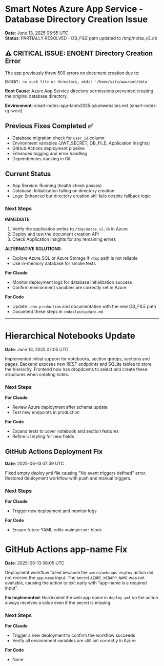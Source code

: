 # Smart Notes Azure App Service - Database Directory Creation Issue
**Date**: June 13, 2025 05:55 UTC  
**Status**: PARTIALLY RESOLVED - DB_FILE path updated to /tmp/notes_v2.db

## ⚠️ CRITICAL ISSUE: ENOENT Directory Creation Error

The app previously threw 500 errors on document creation due to:
```
ENOENT: no such file or directory, mkdir '/home/site/wwwroot/data'
```

**Root Cause**: Azure App Service directory permissions prevented creating the original database directory.

**Environment**: smart-notes-app-lamb2025.azurewebsites.net (smart-notes-rg-west)

## Previous Fixes Completed ✅
- Database migration check for `user_id` column
- Environment variables (JWT_SECRET, DB_FILE, Application Insights)
- GitHub Actions deployment pipeline
- Enhanced logging and error handling
- Dependencies tracking in Git

## Current Status
- App Service: Running (health check passes)
- Database: Initialization failing on directory creation
- Logs: Enhanced but directory creation still fails despite fallback logic

### Next Steps
**IMMEDIATE**:
1. Verify the application writes to `/tmp/notes_v2.db` in Azure
2. Deploy and test the document creation API
3. Check Application Insights for any remaining errors

**ALTERNATIVE SOLUTIONS**:
- Explore Azure SQL or Azure Storage if `/tmp` path is not reliable
- Use in-memory database for smoke tests

**For Claude**
- Monitor deployment logs for database initialization success
- Confirm environment variables are correctly set in Azure

**For Code**
- Update `.env.production` and documentation with the new DB_FILE path
- Document these steps in `codexlastupdate.md`

---

# Hierarchical Notebooks Update
**Date**: June 13, 2025 07:05 UTC

Implemented initial support for notebooks, section groups, sections and pages.
Backend exposes new REST endpoints and SQLite tables to store the hierarchy.
Frontend now has dropdowns to select and create these structures when
creating notes.

### Next Steps
**For Claude**
- Review Azure deployment after schema update
- Test new endpoints in production

**For Code**
- Expand tests to cover notebook and section features
- Refine UI styling for new fields

## GitHub Actions Deployment Fix
**Date**: 2025-06-13 07:59 UTC

Fixed empty deploy.yml file causing "No event triggers defined" error. Restored deployment workflow with push and manual triggers.

### Next Steps
**For Claude**
- Trigger new deployment and monitor logs

**For Code**
- Ensure future YAML edits maintain `on:` block
# GitHub Actions app-name Fix
**Date**: 2025-06-13 08:05 UTC

Deployment workflow failed because the `azure/webapps-deploy` action did not
receive the `app-name` input. The secret `AZURE_WEBAPP_NAME` was not available,
causing the action to exit early with "app-name is a required input".

**Fix Implemented**: Hardcoded the web app name in `deploy.yml` so the action
always receives a value even if the secret is missing.

### Next Steps
**For Claude**
- Trigger a new deployment to confirm the workflow succeeds
- Verify all environment variables are still set correctly in Azure

**For Code**
- None
